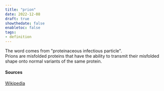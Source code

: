 ```yaml
---
title: "prion"
date: 2022-12-08
draft: true
showthedate: false
enabletoc: false
tags:
- definition
---
```


The word comes from "proteinaceous infectious particle". Prions are misfolded proteins that have the ability to transmit their misfolded shape onto normal variants of the same protein. 

#### Sources 

[Wikipedia](https://en.wikipedia.org/wiki/Prion)
